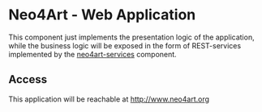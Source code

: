 # Neo4Art - Web Application

This component just implements the presentation logic of the application, while the business logic will be exposed in the form of REST-services
implemented by the [neo4art-services](https://github.com/neo4art/neo4art-services) component.


## Access

This application will be reachable at http://www.neo4art.org




 

